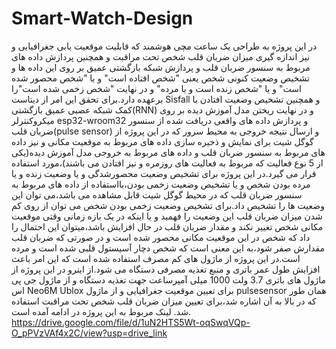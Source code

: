 # Smart-Watch-Design
در این پروژه به طراحی یک ساعت مچی هوشمند که قابلیت موقعیت یابی جغرافیایی و نیز اندازه گیری میزان ضربان قلب شخص تحت مراقبت و همچنین پردازش داده های مربوط به سنسور ضربان قلب و پردازش شبکه بازگشتی عمیق بر روی این داده ها و تشخیص وضعیت کنونی شخص یعنی "شخص افتاده است" و یا "شخص محصور شده است" و یا "شخص زنده است و یا مرده" و در نهایت "شخص زخمی شده است"را برعهده دارد.برای تحقق این امر از دیتاست Sisfall  و همچنین تشخیص وضعیت افتادن با کمک شبکه عصبی عمیق بازگشتی(RNN) و در نهایت ریختن مدل آموزش دیده بر روی میکروکنترلر esp32-wroom32 و پردازش داده های واقعی دریافت شده از سنسور ضربان قلب(pulse sensor) و ارسال نتیجه خروجی به محیط سرور که در این پروژه از گوگل شیت برای نمایش و ذخیره سازی داده های مربوط به موقعیت مکانی و نیز داده های مربوط به سنسور ضربان قلب و داده های مربوط به خروجی مدل آموزش دیده(یکی از 5 نوع فعالیت که مربوط به فعالیت های روزمره و نیز افتادن می باشند)،مورد استفاده قرار می گیرد.در این پروژه برای تشخیص وضعیت محصورشدگی و یا وضعیت زنده و یا مرده بودن شخص و یا تشخیص وضعیت زخمی بودن،بااستفاده از داده های مربوط به سنسور ضربان قلب که در محیط گوگل شیت قابل مشاهده می باشد،می توان این وضعیت ها را تشخیص داد.برای تشخیص وضعیت زخمی بودن شخص می توان از روی کم شدن میزان ضربان قلب این وضعیت را فهمید و یا اینکه در یک بازه زمانی وقتی موقعیت مکانی شخص تغییر نکند و مقدار ضربان قلب در حال افزایش باشد،میتوان این احتمال را داد که شخص در این موقعیت مکانی محصور شده است و در صورتی که ضربان قلب مقدارش صفر شود،به این معنی است که شخص دچار آسیستول قلبی شده است و مرده است.در این پروژه از ماژول های کم مصرف استفاده شده است که این امر باعث افزایش طول عمر باتری و منبع تغذیه مصرفی دستگاه می شود.از اینرو در این پروژه از ماژول های باتری 3.7 ولت 1000 میلی آمپرساعت جهت تغذیه دستگاه و از ماژول جی پی اس Neo6M Ublox برای تعیین موقعیت جغرافیایی و از ماژول pulsesensor همان طور که در بالا به آن اشاره شد،برای تعیین میزان ضربان قلب شخص تحت مراقبت استفاده شد.
لینک مربوط به این پروژه در ادامه آمده است.
https://drive.google.com/file/d/1uN2HTS5Wt-oqSwqVQp-O_pPVzVAf4x2C/view?usp=drive_link
